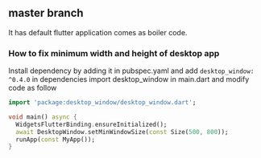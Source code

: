 ## master branch
It has default flutter application comes as boiler code.

### How to fix minimum width and height of desktop app

Install dependency by adding it in pubspec.yaml and add `desktop_window: ^0.4.0` in dependencies
import desktop_window in main.dart and modify code as follow

```dart
import 'package:desktop_window/desktop_window.dart';

void main() async {
  WidgetsFlutterBinding.ensureInitialized();
  await DesktopWindow.setMinWindowSize(const Size(500, 800));
  runApp(const MyApp());
}
```